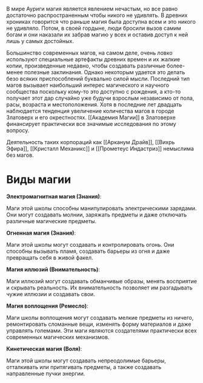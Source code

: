 
В мире Ауриги магия является явлением нечастым, но все равно достаточно распространенным чтобы никого не удивлять. 
В древних хрониках говорится что раньше магия была доступна всем и это никого не удивляло. Потом, в своей гордыне, люди бросили вызов самим богам и они наказали их забрав магию у всех и оставив доступ к ней лишь у самых достойных.

Большинство современных магов, на самом деле, очень ловко используют специальные артефакты древних времен и их жалкие копии, произведенные недавно, чтобы создавать различные более-менее полезные заклинания. Однако некоторым удается это делать безо всяких приспособлений буквально силой мысли. 
Последний тип магов вызывает наибольший интерес магического и научного сообщества поскольку кому-то это доступно с рождения, а кто-то получает этот дар случайно уже будучи взрослым независимо от пола, расы, возраста и местоположения. Хотя в последние лет двадцать наблюдается тенденция увеличение количества магов в городе Златоверх и его окрестностях. 
[[Академия Магии]] в Златоверхе финансирует практически все значимые исследования по этому вопросу.

Деятельность таких корпораций как  [[Арканум Драйв]], [[Вихрь Эфира]], [[Кристалл Механикc]] и [[Прометеус Индастриз]] немыслима без магов.


# Виды магии


**Электромагнитная магия (Знания)**:

Маги этой школы способны манипулировать электрическими зарядами. Они могут создавать молнии, заряжать предметы и даже отключать различные магические предметы.

**Огненная магия (Знания)**:

Маги этой школы могут создавать и контролировать огонь. Они способны вызывать пламя, создавать барьеры из огня и даже превращать себя в живой факел.

**Магия иллюзий (Внимательность)**:

Маги иллюзий могут создавать обманчивые образы, менять восприятие и скрывать реальность. Их внимательность позволяет им разгадывать чужие иллюзии и создавать свои.

**Магия воплощения (Ремесло)**:

Маги школы воплощения могут создавать мелкие предметы из ничего, ремонтировать сломанные вещи, изменять форму материалов и даже управлять големами.
Эти маги являются создателями практически всех современных магических механизмов.

**Кинетическая магия (Воля)**:

Маги этой школы могут создавать непреодолимые барьеры, отталкивать или притягивать предметы, а также создавать направленные пучки энергии.
  